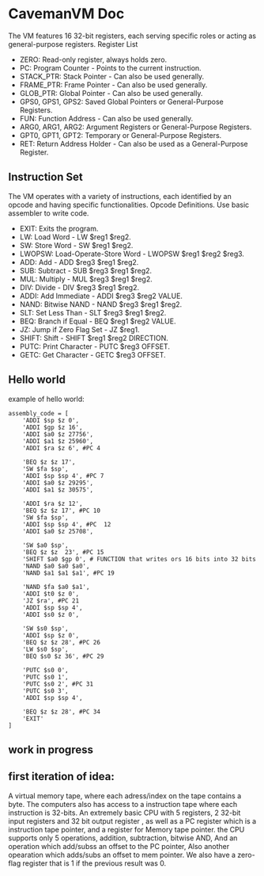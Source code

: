 # CavemanVM Doc

The VM features 16 32-bit registers, each serving specific roles or acting as general-purpose registers.
Register List

   * ZERO: Read-only register, always holds zero.
   * PC: Program Counter - Points to the current instruction.
   * STACK_PTR: Stack Pointer - Can also be used generally.
   * FRAME_PTR: Frame Pointer - Can also be used generally.
   * GLOB_PTR: Global Pointer - Can also be used generally.
   * GPS0, GPS1, GPS2: Saved Global Pointers or General-Purpose Registers.
   * FUN: Function Address - Can also be used generally.
   * ARG0, ARG1, ARG2: Argument Registers or General-Purpose Registers.
   * GPT0, GPT1, GPT2: Temporary or General-Purpose Registers.
   * RET: Return Address Holder - Can also be used as a General-Purpose Register.

## Instruction Set

The VM operates with a variety of instructions, each identified by an opcode and having specific functionalities.
Opcode Definitions. Use basic assembler to write code. 

   * EXIT: Exits the program.
   * LW: Load Word - LW $reg1 $reg2.
   * SW: Store Word - SW $reg1 $reg2.
   * LWOPSW: Load-Operate-Store Word - LWOPSW $reg1 $reg2 $reg3.
   * ADD: Add - ADD $reg3 $reg1 $reg2.
   * SUB: Subtract - SUB $reg3 $reg1 $reg2.
   * MUL: Multiply - MUL $reg3 $reg1 $reg2.
   * DIV: Divide - DIV $reg3 $reg1 $reg2.
   * ADDI: Add Immediate - ADDI $reg3 $reg2 VALUE.
   * NAND: Bitwise NAND - NAND $reg3 $reg1 $reg2.
   * SLT: Set Less Than - SLT $reg3 $reg1 $reg2.
   * BEQ: Branch if Equal - BEQ $reg1 $reg2 VALUE.
   * JZ: Jump if Zero Flag Set - JZ $reg1.
   * SHIFT: Shift - SHIFT $reg1 $reg2 DIRECTION.
   * PUTC: Print Character - PUTC $reg3 OFFSET.
   * GETC: Get Character - GETC $reg3 OFFSET.

## Hello world
example of hello world:
```
assembly_code = [
    'ADDI $sp $z 0',
    'ADDI $gp $z 16',
    'ADDI $a0 $z 27756',
    'ADDI $a1 $z 25960', 
    'ADDI $ra $z 6', #PC 4

    'BEQ $z $z 17', 
    'SW $fa $sp',
    'ADDI $sp $sp 4', #PC 7
    'ADDI $a0 $z 29295',
    'ADDI $a1 $z 30575',
    
    'ADDI $ra $z 12',
    'BEQ $z $z 17', #PC 10
    'SW $fa $sp',
    'ADDI $sp $sp 4', #PC  12
    'ADDI $a0 $z 25708',
    
    'SW $a0 $sp',
    'BEQ $z $z  23', #PC 15
    'SHIFT $a0 $gp 0', # FUNCTION that writes ors 16 bits into 32 bits
    'NAND $a0 $a0 $a0',
    'NAND $a1 $a1 $a1', #PC 19
    
    'NAND $fa $a0 $a1',
    'ADDI $t0 $z 0',
    'JZ $ra', #PC 21
    'ADDI $sp $sp 4',
    'ADDI $s0 $z 0',
    
    'SW $s0 $sp',
    'ADDI $sp $z 0',
    'BEQ $z $z 28', #PC 26
    'LW $s0 $sp',
    'BEQ $s0 $z 36', #PC 29
    
    'PUTC $s0 0',
    'PUTC $s0 1',
    'PUTC $s0 2', #PC 31
    'PUTC $s0 3',
    'ADDI $sp $sp 4',
    
    'BEQ $z $z 28', #PC 34
    'EXIT' 
]
```

## work in progress

## first iteration of idea: 

A virtual memory tape, where each adress/index on the tape contains a byte.
The computers also has access to a instruction tape where each instruction is 32-bits.
An extremely basic CPU with 5 registers, 2 32-bit input registers and 32 bit output register
, as well as a PC register which is a instruction tape pointer, and a  register for Memory tape pointer.
the CPU supports only 5 operations, addition, subtraction, bitwise AND, And an operation which add/subss an offset to the PC pointer,
Also another opearation which adds/subs an offset to mem pointer.
We also have a zero-flag register that is 1 if the previous result was 0.
